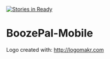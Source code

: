 [![Stories in Ready](https://badge.waffle.io/BoozePal/BoozePal-Mobile.png?label=ready&title=Ready)](https://waffle.io/BoozePal/BoozePal-Mobile)
# BoozePal-Mobile

Logo created with: http://logomakr.com
